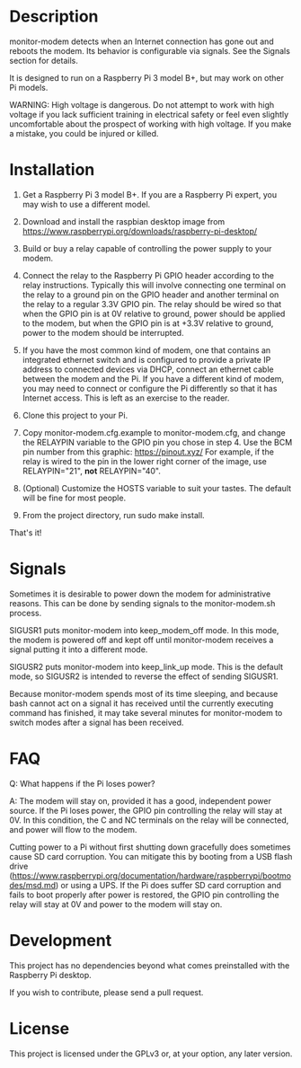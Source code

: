 # Description

monitor-modem detects when an Internet connection has gone out and reboots the
modem. Its behavior is configurable via signals. See the Signals section for
details.

It is designed to run on a Raspberry Pi 3 model B+, but may work on
other Pi models.

WARNING: High voltage is dangerous. Do not attempt to work with high voltage
if you lack sufficient training in electrical safety or feel even slightly
uncomfortable about the prospect of working with high voltage. If you make a
mistake, you could be injured or killed.

# Installation

1. Get a Raspberry Pi 3 model B+. If you are a Raspberry Pi expert, you may
wish to use a different model.

2. Download and install the raspbian desktop image from https://www.raspberrypi.org/downloads/raspberry-pi-desktop/

3. Build or buy a relay capable of controlling the power supply to your modem.

4. Connect the relay to the Raspberry Pi GPIO header according to the relay
instructions. Typically this will involve connecting one terminal on the relay
to a ground pin on the GPIO header and another terminal on the relay to a
regular 3.3V GPIO pin. The relay should be wired so that when the GPIO pin is
at 0V relative to ground, power should be applied to the modem, but when the
GPIO pin is at +3.3V relative to ground, power to the modem should be
interrupted.

5. If you have the most common kind of modem, one that contains an integrated
ethernet switch and is configured to provide a private IP address to connected
devices via DHCP, connect an ethernet cable between the modem and the Pi. If
you have a different kind of modem, you may need to connect or configure the
Pi differently so that it has Internet access. This is left as an exercise to
the reader.

6. Clone this project to your Pi.

7. Copy monitor-modem.cfg.example to monitor-modem.cfg, and change the RELAYPIN
variable to the GPIO pin you chose in step 4. Use the BCM pin number from this
graphic: https://pinout.xyz/ For example, if the relay is wired to the pin in
the lower right corner of the image, use RELAYPIN="21", **not** RELAYPIN="40".

8. (Optional) Customize the HOSTS variable to suit your tastes. The default
will be fine for most people.

9. From the project directory, run sudo make install.

That's it!

# Signals

Sometimes it is desirable to power down the modem for administrative reasons.
This can be done by sending signals to the monitor-modem.sh process.

SIGUSR1 puts monitor-modem into keep_modem_off mode. In this mode, the modem
is powered off and kept off until monitor-modem receives a signal putting it
into a different mode.

SIGUSR2 puts monitor-modem into keep_link_up mode. This is the default mode, so
SIGUSR2 is intended to reverse the effect of sending SIGUSR1.

Because monitor-modem spends most of its time sleeping, and because bash cannot
act on a signal it has received until the currently executing command has
finished, it may take several minutes for monitor-modem to switch modes after
a signal has been received.

# FAQ

Q: What happens if the Pi loses power?

A: The modem will stay on, provided it has a good, independent power source.
If the Pi loses power, the GPIO pin controlling the relay will stay at 0V. In
this condition, the C and NC terminals on the relay will be connected, and
power will flow to the modem.

Cutting power to a Pi without first shutting down gracefully does sometimes
cause SD card corruption. You can mitigate this by booting from a USB flash
drive (https://www.raspberrypi.org/documentation/hardware/raspberrypi/bootmodes/msd.md)
or using a UPS. If the Pi does suffer SD card corruption and fails to boot
properly after power is restored, the GPIO pin controlling the relay will stay
at 0V and power to the modem will stay on.

# Development

This project has no dependencies beyond what comes preinstalled with the
Raspberry Pi desktop.

If you wish to contribute, please send a pull request.

# License

This project is licensed under the GPLv3 or, at your option, any later version.

